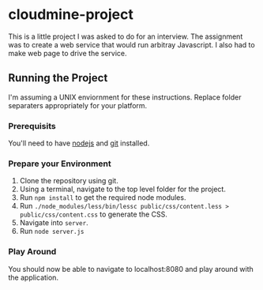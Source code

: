 # cloudmine-project #

This is a little project I was asked to do for an interview. The assignment was to create a web service that would run arbitray Javascript. I also had to make web page to drive the service.

## Running the Project ##
I'm assuming a UNIX enviornment for these instructions. Replace folder separaters appropriately for your platform.
### Prerequisits ###
You'll need to have [nodejs](http://nodejs.org) and [git](http://git-scm.com/) installed.
### Prepare your Environment ###
1. Clone the repository using git.
2. Using a terminal, navigate to the top level folder for the project.
3. Run `npm install` to get the required node modules.
4. Run `./node_modules/less/bin/lessc public/css/content.less > public/css/content.css` to generate the CSS.
5. Navigate into `server`.
6. Run `node server.js`
### Play Around ###
You should now be able to navigate to localhost:8080 and play around with the application.
